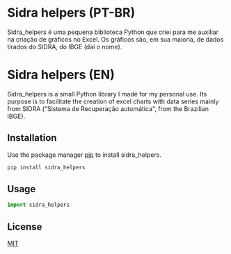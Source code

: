 # Sidra helpers (PT-BR)

Sidra_helpers é uma pequena biblioteca Python que criei para me auxiliar na criação de gráficos no Excel. Os gráficos são, em sua maioria, de dados tirados do SIDRA, do IBGE (daí o nome).

# Sidra helpers (EN)

Sidra_helpers is a small Python library I made for my personal use. Its purpose is to facilitate the creation of excel charts with data series mainly from SIDRA ("Sistema de Recuperação automática", from the Brazilian IBGE).

## Installation

Use the package manager [pip](https://pip.pypa.io/en/stable/) to install sidra_helpers.

```bash
pip install sidra_helpers
```

## Usage

```python
import sidra_helpers
```

## License

[MIT](https://choosealicense.com/licenses/mit/)
